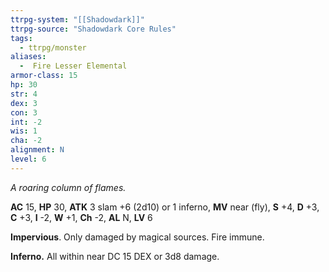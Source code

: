 ```yaml
---
ttrpg-system: "[[Shadowdark]]"
ttrpg-source: "Shadowdark Core Rules"
tags:
  - ttrpg/monster
aliases:
  -  Fire Lesser Elemental
armor-class: 15
hp: 30
str: 4
dex: 3
con: 3
int: -2
wis: 1
cha: -2
alignment: N
level: 6
---
```


_A roaring column of flames._

**AC** 15, **HP** 30, **ATK** 3 slam +6 (2d10) or 1 inferno, **MV** near (fly), **S** +4, **D** +3, **C** +3, **I** -2, **W** +1, **Ch** -2, **AL** N, **LV** 6

**Impervious**. Only damaged by magical sources. Fire immune. 

**Inferno.** All within near DC 15 DEX or 3d8 damage.

